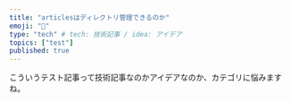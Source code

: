 ```yaml
---
title: "articlesはディレクトリ管理できるのか"
emoji: "🎉"
type: "tech" # tech: 技術記事 / idea: アイデア
topics: ["test"]
published: true
---
```


こういうテスト記事って技術記事なのかアイデアなのか、カテゴリに悩みますね。
